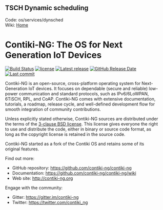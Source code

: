 ## TSCH Dynamic scheduling
Code: os/services/dynsched  
Wiki: [Home](https://github.com/zipper555/contiki-ng/wiki)

# Contiki-NG: The OS for Next Generation IoT Devices

[![Build Status](https://travis-ci.org/contiki-ng/contiki-ng.svg?branch=master)](https://travis-ci.org/contiki-ng/contiki-ng/branches)
[![license](https://img.shields.io/badge/license-3--clause%20bsd-brightgreen.svg)](https://github.com/contiki-ng/contiki-ng/blob/master/LICENSE.md)
[![Latest release](https://img.shields.io/github/release/contiki-ng/contiki-ng.svg)](https://github.com/contiki-ng/contiki-ng/releases/latest)
[![GitHub Release Date](https://img.shields.io/github/release-date/contiki-ng/contiki-ng.svg)](https://github.com/contiki-ng/contiki-ng/releases/latest)
[![Last commit](https://img.shields.io/github/last-commit/contiki-ng/contiki-ng.svg)](https://github.com/contiki-ng/contiki-ng/commit/HEAD)

Contiki-NG is an open-source, cross-platform operating system for Next-Generation IoT devices. It focuses on dependable (secure and reliable) low-power communication and standard protocols, such as IPv6/6LoWPAN, 6TiSCH, RPL, and CoAP. Contiki-NG comes with extensive documentation, tutorials, a roadmap, release cycle, and well-defined development flow for smooth integration of community contributions.

Unless explicitly stated otherwise, Contiki-NG sources are distributed under
the terms of the [3-clause BSD license](LICENSE.md). This license gives
everyone the right to use and distribute the code, either in binary or
source code format, as long as the copyright license is retained in
the source code.

Contiki-NG started as a fork of the Contiki OS and retains some of its original features.

Find out more:

* GitHub repository: https://github.com/contiki-ng/contiki-ng
* Documentation: https://github.com/contiki-ng/contiki-ng/wiki
* Web site: http://contiki-ng.org

Engage with the community:

* Gitter: https://gitter.im/contiki-ng
* Twitter: https://twitter.com/contiki_ng
